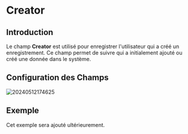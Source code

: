 # Creator

<PluginInfo name="users"></PluginInfo>

## Introduction

Le champ **Creator** est utilisé pour enregistrer l'utilisateur qui a créé un enregistrement. Ce champ permet de suivre qui a initialement ajouté ou créé une donnée dans le système.

## Configuration des Champs

![20240512174625](https://static-docs.nocobase.com/20240512174625.png)

## Exemple

Cet exemple sera ajouté ultérieurement.
